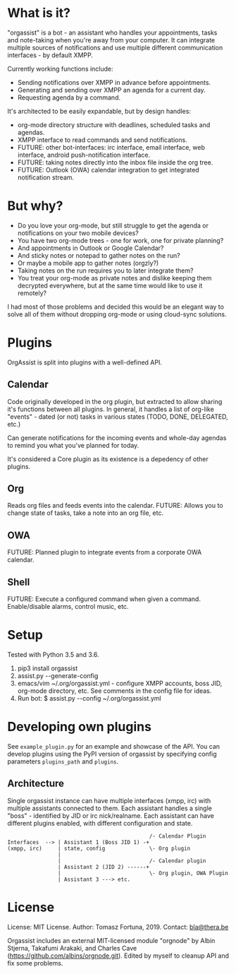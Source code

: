What is it?
===========
"orgassist" is a bot - an assistant who handles your appointments, tasks and
note-taking when you're away from your computer. It can integrate multiple
sources of notifications and use multiple different communication interfaces -
by default XMPP.

Currently working functions include:
- Sending notifications over XMPP in advance before appointments.
- Generating and sending over XMPP an agenda for a current day.
- Requesting agenda by a command.

It's architected to be easily expandable, but by design handles:
- org-mode directory structure with deadlines, scheduled tasks and agendas.
- XMPP interface to read commands and send notifications.
- FUTURE: other bot-interfaces: irc interface, email interface, web interface,
  android push-notification interface.
- FUTURE: taking notes directly into the inbox file inside the org tree.
- FUTURE: Outlook (OWA) calendar integration to get integrated notification
  stream.


But why?
===========

* Do you love your org-mode, but still struggle to get the agenda or
  notifications on your two mobile devices?
* You have two org-mode trees - one for work, one for private planning?
* And appointments in Outlook or Google Calendar?
* And sticky notes or notepad to gather notes on the run?
* Or maybe a mobile app to gather notes (orgzly?)
* Taking notes on the run requires you to later integrate them?
* You treat your org-mode as private notes and dislike keeping them decrypted
  everywhere, but at the same time would like to use it remotely?

I had most of those problems and decided this would be an elegant way to solve
all of them without dropping org-mode or using cloud-sync solutions.


Plugins
===========
OrgAssist is split into plugins with a well-defined API.

Calendar
-----------
Code originally developed in the org plugin, but extracted to allow sharing it's
functions between all plugins. In general, it handles a list of org-like
"events" - dated (or not) tasks in various states (TODO, DONE, DELEGATED, etc.)

Can generate notifications for the incoming events and whole-day agendas to
remind you what you've planned for today.

It's considered a Core plugin as its existence is a depedency of other plugins.

Org
-----------
Reads org files and feeds events into the calendar. FUTURE: Allows you to change
state of tasks, take a note into an org file, etc.

OWA
-----------
FUTURE: Planned plugin to integrate events from a corporate OWA calendar.

Shell
-----------
FUTURE: Execute a configured command when given a command. Enable/disable
alarms, control music, etc.


Setup
===========
Tested with Python 3.5 and 3.6.

1. pip3 install orgassist
2. assist.py --generate-config
3. emacs/vim ~/.org/orgassist.yml - configure XMPP accounts, boss JID, org-mode
   directory, etc. See comments in the config file for ideas.
3. Run bot: $ assist.py --config ~/.org/orgassist.yml

Developing own plugins
==========
See `example_plugin.py` for an example and showcase of the API. You can develop
plugins using the PyPI version of orgassist by specifying config parameters
`plugins_path` and `plugins`.

Architecture
-------
Single orgassist instance can have multiple interfaces (xmpp, irc) with multiple
assistants connected to them. Each assistant handles a single "boss" -
identified by JID or irc nick/realname. Each assistant can have different
plugins enabled, with different configuration and state.

                                                 /- Calendar Plugin
    Interfaces  --> | Assistant 1 (Boss JID 1) -+
    (xmpp, irc)     | state, config              \- Org plugin
                    |
                    |                            /- Calendar plugin
                    | Assistant 2 (JID 2) ------+
                    |                            \- Org plugin, OWA Plugin
                    | Assistant 3 ---> etc.


License
=======
License: MIT License.
Author: Tomasz Fortuna, 2019.
Contact: bla@thera.be

Orgassist includes an external MIT-licensed module "orgnode" by Albin Stjerna,
Takafumi Arakaki, and Charles Cave (https://github.com/albins/orgnode.git).
Edited by myself to cleanup API and fix some problems.
